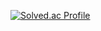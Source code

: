 [![Solved.ac Profile](http://mazassumnida.wtf/api/v2/generate_badge?boj=hjfd_s)](https://solved.ac/hjfd_s/)

